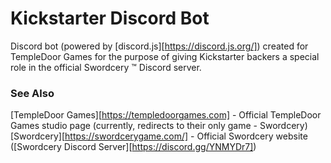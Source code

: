 # Kickstarter Discord Bot

Discord bot (powered by [discord.js][https://discord.js.org/]) created for TempleDoor Games for the purpose of giving Kickstarter backers a special role in the official Swordcery :tm: Discord server.

### See Also

[TempleDoor Games][https://templedoorgames.com] - Official TempleDoor Games studio page (currently, redirects to their only game - Swordcery)
[Swordcery][https://swordcerygame.com/] - Official Swordcery website ([Swordcery Discord Server][https://discord.gg/YNMYDr7])